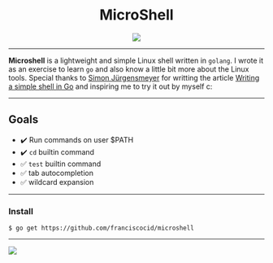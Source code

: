 
<h1 align="center">MicroShell</h1>
<p align="center"><img src="https://i.imgur.com/xe9L9DY.png"/></p>

---
**Microshell** is a lightweight and simple Linux shell written in `golang`.
I wrote it as an exercise to learn `go` and also know a little bit more about the Linux tools.
Special thanks to [Simon Jürgensmeyer](https://github.com/sj14) for writting the article [Writing a simple shell in Go](https://sj14.gitlab.io/post/2018/07-01-go-unix-shell/) and inspiring me to try it out by myself c:

---
## Goals
- :heavy_check_mark: Run commands on user $PATH
- :heavy_check_mark: `cd` builtin command
- :white_check_mark: `test` builtin command
- :white_check_mark: tab autocompletion
- :white_check_mark: wildcard expansion
---
### Install
```
$ go get https://github.com/franciscocid/microshell
```
---
<img src="https://golang.org/lib/godoc/images/footer-gopher.jpg"/>